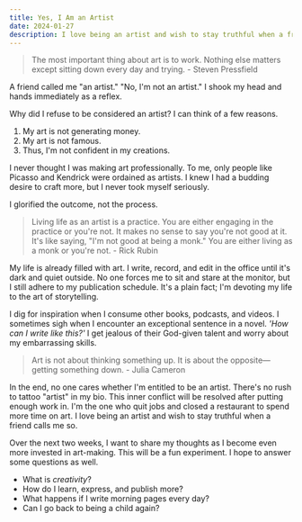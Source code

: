 ```yaml
---
title: Yes, I Am an Artist
date: 2024-01-27
description: I love being an artist and wish to stay truthful when a friend calls me so.
---
```


> The most important thing about art is to work. Nothing else matters except sitting down every day and trying. - Steven Pressfield

A friend called me "an artist." "No, I'm not an artist." I shook my head and hands immediately as a reflex.

Why did I refuse to be considered an artist? I can think of a few reasons.

1. My art is not generating money.
2. My art is not famous.
3. Thus, I'm not confident in my creations.

I never thought I was making art professionally. To me, only people like Picasso and Kendrick were ordained as artists. I knew I had a budding desire to craft more, but I never took myself seriously.

I glorified the outcome, not the process.

> Living life as an artist is a practice. You are either engaging in the practice or you're not. It makes no sense to say you're not good at it. It's like saying, "I'm not good at being a monk." You are either living as a monk or you're not. - Rick Rubin

My life is already filled with art. I write, record, and edit in the office until it's dark and quiet outside. No one forces me to sit and stare at the monitor, but I still adhere to my publication schedule. It's a plain fact; I'm devoting my life to the art of storytelling.

I dig for inspiration when I consume other books, podcasts, and videos. I sometimes sigh when I encounter an exceptional sentence in a novel. *'How can I write like this?'* I get jealous of their God-given talent and worry about my embarrassing skills.

> Art is not about thinking something up. It is about the opposite—getting something down. - Julia Cameron

In the end, no one cares whether I'm entitled to be an artist. There's no rush to tattoo "artist" in my bio. This inner conflict will be resolved after putting enough work in. I'm the one who quit jobs and closed a restaurant to spend more time on art. I love being an artist and wish to stay truthful when a friend calls me so.

Over the next two weeks, I want to share my thoughts as I become even more invested in art-making. This will be a fun experiment. I hope to answer some questions as well.

- What is *creativity*?
- How do I learn, express, and publish more?
- What happens if I write morning pages every day?
- Can I go back to being a child again?